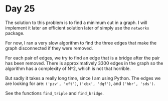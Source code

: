 # Day 25

The solution to this problem is to find a minimum cut in a graph. I will implement it later an efficient solution later
of simply use the `networkx` package.

For now, I ran a very slow algorithm to find the three edges that make the graph disconnected if they were removed.

For each pair of edges, we try to find an edge that is a bridge after the pair has been removed. There is approximatively 3300 edges
in the graph  so the algorithm has a complexity of N^2, which is not that horrible.

But sadly it takes a really long time, since I am using Python. The edges we are looking for are: `('pzv', 'xft')`, `('cbx', 'dqf')`,
and
`('hbr', 'sds')`.

See the functions `find_triple` and `find_bridge`.
